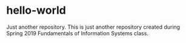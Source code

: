 # hello-world
Just another repository.
This is just another repository created during Spring 2019 Fundamentals of Information Systems class.
